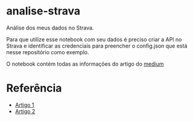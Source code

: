 # analise-strava

Análise dos meus dados no Strava. 

Para que utilize esse notebook com seu dados é preciso criar a API no Strava e identificar as credenciais para preencher o config.json que está nesse repositório como exemplo.

O notebook contém todas as informações do artigo do [medium](https://ssantos-igor.medium.com/analisando-meus-dados-no-strava-8a18775942f)

# Referência
* [Artigo 1](https://towardsdatascience.com/using-the-strava-api-and-pandas-to-explore-your-activity-data-d94901d9bfde)
* [Artigo 2](https://medium.com/swlh/using-python-to-connect-to-stravas-api-and-analyse-your-activities-dummies-guide-5f49727aac86)
